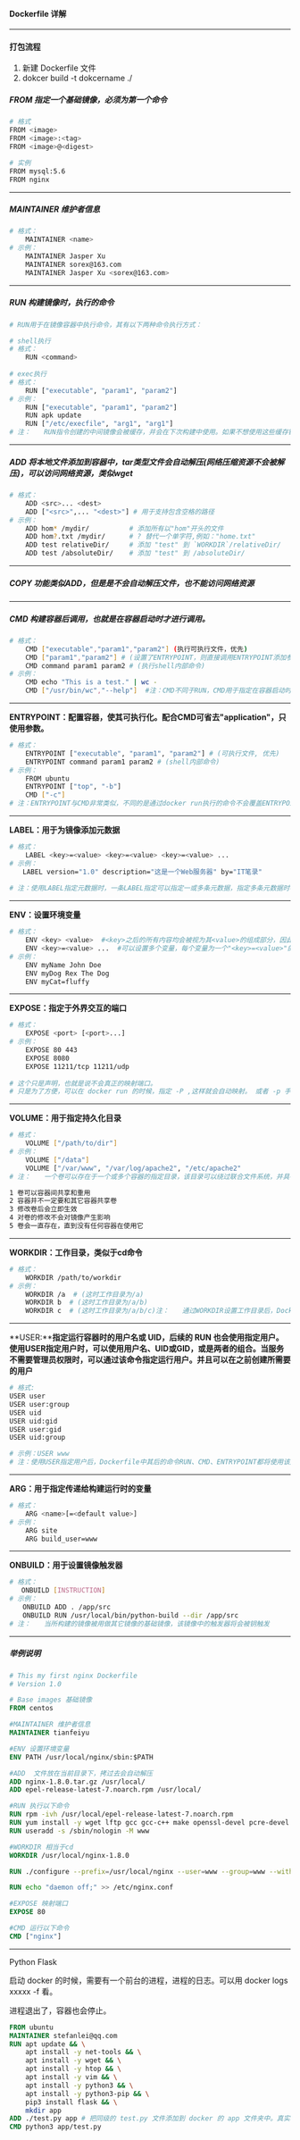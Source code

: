 #### Dockerfile 详解

---



#### 打包流程

1. 新建 Dockerfile 文件
2. dokcer build -t dokcername ./ 



##### FROM 指定一个基础镜像，必须为第一个命令

```sh
# 格式
FROM <image>
FROM <image>:<tag>
FROM <image>@<digest>

# 实例
FROM mysql:5.6
FROM nginx
```

---

##### MAINTAINER 维护者信息

```sh
# 格式：
    MAINTAINER <name>
# 示例：
    MAINTAINER Jasper Xu
    MAINTAINER sorex@163.com
    MAINTAINER Jasper Xu <sorex@163.com>
```

---

##### RUN 构建镜像时，执行的命令

```sh
# RUN用于在镜像容器中执行命令，其有以下两种命令执行方式：

# shell执行
# 格式：
    RUN <command>
    
# exec执行
# 格式：
    RUN ["executable", "param1", "param2"]
# 示例：
    RUN ["executable", "param1", "param2"]
    RUN apk update
    RUN ["/etc/execfile", "arg1", "arg1"]
# 注：　　RUN指令创建的中间镜像会被缓存，并会在下次构建中使用。如果不想使用这些缓存镜像，可以在构建时指定--no-cache参数，如：docker build --no-cache
```

---

##### ADD **将本地文件添加到容器中，tar类型文件会自动解压(网络压缩资源不会被解压)，可以访问网络资源，类似wget**

```sh
# 格式：
    ADD <src>... <dest>
    ADD ["<src>",... "<dest>"] # 用于支持包含空格的路径
# 示例：
    ADD hom* /mydir/          # 添加所有以"hom"开头的文件
    ADD hom?.txt /mydir/      # ? 替代一个单字符,例如："home.txt"
    ADD test relativeDir/     # 添加 "test" 到 `WORKDIR`/relativeDir/
    ADD test /absoluteDir/    # 添加 "test" 到 /absoluteDir/
```

---

##### COPY **功能类似ADD，但是是不会自动解压文件，也不能访问网络资源**

---

##### CMD **构建容器后调用，也就是在容器启动时才进行调用。**

```sh
# 格式：
    CMD ["executable","param1","param2"] (执行可执行文件，优先)
    CMD ["param1","param2"] # (设置了ENTRYPOINT，则直接调用ENTRYPOINT添加参数)
    CMD command param1 param2 # (执行shell内部命令)
# 示例：
    CMD echo "This is a test." | wc -
    CMD ["/usr/bin/wc","--help"]  #注：CMD不同于RUN，CMD用于指定在容器启动时所要执行的命令，而RUN用于指定镜像构建时所要执行的命令。
```

---

**ENTRYPOINT：配置容器，使其可执行化。配合CMD可省去"application"，只使用参数。**

```sh
# 格式：
    ENTRYPOINT ["executable", "param1", "param2"] # (可执行文件, 优先)
    ENTRYPOINT command param1 param2 # (shell内部命令)
# 示例：
    FROM ubuntu
    ENTRYPOINT ["top", "-b"]
    CMD ["-c"]
# 注：ENTRYPOINT与CMD非常类似，不同的是通过docker run执行的命令不会覆盖ENTRYPOINT，而docker run命令中指定的任何参数，都会被当做参数再次传递给ENTRYPOINT。Dockerfile中只允许有一个ENTRYPOINT命令，多指定时会覆盖前面的设置，而只执行最后的ENTRYPOINT指令。
```

---

**LABEL：用于为镜像添加元数据**

```sh
# 格式：
    LABEL <key>=<value> <key>=<value> <key>=<value> ...
# 示例：
　　LABEL version="1.0" description="这是一个Web服务器" by="IT笔录"
　　
# 注：使用LABEL指定元数据时，一条LABEL指定可以指定一或多条元数据，指定多条元数据时不同元数据之间通过空格分隔。推荐将所有的元数据通过一条LABEL指令指定，以免生成过多的中间镜像。
```

---

**ENV：设置环境变量**

```sh
# 格式：
    ENV <key> <value>  #<key>之后的所有内容均会被视为其<value>的组成部分，因此，一次只能设置一个变量
    ENV <key>=<value> ...  #可以设置多个变量，每个变量为一个"<key>=<value>"的键值对，如果<key>中包含空格，可以使用\来进行转义，也可以通过""来进行标示；另外，反斜线也可以用于续行
# 示例：
    ENV myName John Doe
    ENV myDog Rex The Dog
    ENV myCat=fluffy
```

---

**EXPOSE：指定于外界交互的端口**

```sh
# 格式：
    EXPOSE <port> [<port>...]
# 示例：
    EXPOSE 80 443
    EXPOSE 8080    
    EXPOSE 11211/tcp 11211/udp
    
# 这个只是声明，也就是说不会真正的映射端口。
# 只是为了方便，可以在 docker run 的时候，指定 -P ,这样就会自动映射。 或者 -p 手动也行。
```

---

**VOLUME：用于指定持久化目录**

```sh
# 格式：
    VOLUME ["/path/to/dir"]
# 示例：
    VOLUME ["/data"]
    VOLUME ["/var/www", "/var/log/apache2", "/etc/apache2"
# 注：　　一个卷可以存在于一个或多个容器的指定目录，该目录可以绕过联合文件系统，并具有以下功能：

1 卷可以容器间共享和重用
2 容器并不一定要和其它容器共享卷
3 修改卷后会立即生效
4 对卷的修改不会对镜像产生影响
5 卷会一直存在，直到没有任何容器在使用它
```

---

**WORKDIR：工作目录，类似于cd命令**

```sh
# 格式：
    WORKDIR /path/to/workdir
# 示例：
    WORKDIR /a  # (这时工作目录为/a)
    WORKDIR b  # (这时工作目录为/a/b)
    WORKDIR c  # (这时工作目录为/a/b/c)注：　　通过WORKDIR设置工作目录后，Dockerfile中其后的命令RUN、CMD、ENTRYPOINT、ADD、COPY等命令都会在该目录下执行。在使用docker run运行容器时，可以通过-w参数覆盖构建时所设置的工作目录。
```

---

**USER:****指定运行容器时的用户名或 UID，后续的 RUN 也会使用指定用户。使用USER指定用户时，可以使用用户名、UID或GID，或是两者的组合。当服务不需要管理员权限时，可以通过该命令指定运行用户。并且可以在之前创建所需要的用户**

```sh
# 格式:　　
USER user　　
USER user:group　　
USER uid　　
USER uid:gid　　
USER user:gid　　
USER uid:group

# 示例：USER www
# 注：使用USER指定用户后，Dockerfile中其后的命令RUN、CMD、ENTRYPOINT都将使用该用户。镜像构建完成后，通过docker run运行容器时，可以通过-u参数来覆盖所指定的用户。
```

---

**ARG：用于指定传递给构建运行时的变量**

```sh
# 格式：
    ARG <name>[=<default value>]
# 示例：
    ARG site
    ARG build_user=www
```

---

**ONBUILD：用于设置镜像触发器**

```sh
# 格式：　　
   ONBUILD [INSTRUCTION]
# 示例：
　　ONBUILD ADD . /app/src
　　ONBUILD RUN /usr/local/bin/python-build --dir /app/src
# 注：　　当所构建的镜像被用做其它镜像的基础镜像，该镜像中的触发器将会被钥触发
```

---



##### 举例说明

```dockerfile
# This my first nginx Dockerfile
# Version 1.0

# Base images 基础镜像
FROM centos

#MAINTAINER 维护者信息
MAINTAINER tianfeiyu 

#ENV 设置环境变量
ENV PATH /usr/local/nginx/sbin:$PATH

#ADD  文件放在当前目录下，拷过去会自动解压
ADD nginx-1.8.0.tar.gz /usr/local/  
ADD epel-release-latest-7.noarch.rpm /usr/local/  

#RUN 执行以下命令 
RUN rpm -ivh /usr/local/epel-release-latest-7.noarch.rpm
RUN yum install -y wget lftp gcc gcc-c++ make openssl-devel pcre-devel pcre && yum clean all
RUN useradd -s /sbin/nologin -M www

#WORKDIR 相当于cd
WORKDIR /usr/local/nginx-1.8.0 

RUN ./configure --prefix=/usr/local/nginx --user=www --group=www --with-http_ssl_module --with-pcre && make && make install

RUN echo "daemon off;" >> /etc/nginx.conf

#EXPOSE 映射端口
EXPOSE 80

#CMD 运行以下命令
CMD ["nginx"]
```

---

Python Flask 

启动 docker 的时候，需要有一个前台的进程，进程的日志。可以用 docker logs xxxxx -f 看。

进程退出了，容器也会停止。

```dockerfile
FROM ubuntu
MAINTAINER stefanlei@qq.com
RUN apt update && \
    apt install -y net-tools && \
    apt install -y wget && \
    apt install -y htop && \
    apt install -y vim && \
    apt install -y python3 && \
    apt install -y python3-pip && \
    pip3 install flask && \
    mkdir app
ADD ./test.py app # 把同级的 test.py 文件添加到 docker 的 app 文件夹中。真实场景，可以用 git 拉代码。
CMD python3 app/test.py
```

